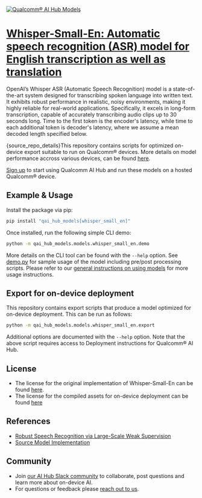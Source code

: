 [![Qualcomm® AI Hub Models](https://qaihub-public-assets.s3.us-west-2.amazonaws.com/qai-hub-models/quic-logo.jpg)](../../README.md)


# [Whisper-Small-En: Automatic speech recognition (ASR) model for English transcription as well as translation](https://aihub.qualcomm.com/models/whisper_small_en)

OpenAI’s Whisper ASR (Automatic Speech Recognition) model is a state-of-the-art system designed for transcribing spoken language into written text. It exhibits robust performance in realistic, noisy environments, making it highly reliable for real-world applications. Specifically, it excels in long-form transcription, capable of accurately transcribing audio clips up to 30 seconds long. Time to the first token is the encoder's latency, while time to each additional token is decoder's latency, where we assume a mean decoded length specified below.

{source_repo_details}This repository contains scripts for optimized on-device
export suitable to run on Qualcomm® devices. More details on model performance
accross various devices, can be found [here](https://aihub.qualcomm.com/models/whisper_small_en).

[Sign up](https://myaccount.qualcomm.com/signup) to start using Qualcomm AI Hub and run these models on a hosted Qualcomm® device.




## Example & Usage

Install the package via pip:
```bash
pip install "qai_hub_models[whisper_small_en]"
```


Once installed, run the following simple CLI demo:

```bash
python -m qai_hub_models.models.whisper_small_en.demo
```
More details on the CLI tool can be found with the `--help` option. See
[demo.py](demo.py) for sample usage of the model including pre/post processing
scripts. Please refer to our [general instructions on using
models](../../../#getting-started) for more usage instructions.

## Export for on-device deployment

This repository contains export scripts that produce a model optimized for
on-device deployment. This can be run as follows:

```bash
python -m qai_hub_models.models.whisper_small_en.export
```
Additional options are documented with the `--help` option. Note that the above
script requires access to Deployment instructions for Qualcomm® AI Hub.


## License
* The license for the original implementation of Whisper-Small-En can be found
  [here](https://github.com/openai/whisper/blob/main/LICENSE).
* The license for the compiled assets for on-device deployment can be found [here](https://qaihub-public-assets.s3.us-west-2.amazonaws.com/qai-hub-models/Qualcomm+AI+Hub+Proprietary+License.pdf)


## References
* [Robust Speech Recognition via Large-Scale Weak Supervision](https://cdn.openai.com/papers/whisper.pdf)
* [Source Model Implementation](https://github.com/openai/whisper/tree/main)



## Community
* Join [our AI Hub Slack community](https://aihub.qualcomm.com/community/slack) to collaborate, post questions and learn more about on-device AI.
* For questions or feedback please [reach out to us](mailto:ai-hub-support@qti.qualcomm.com).


